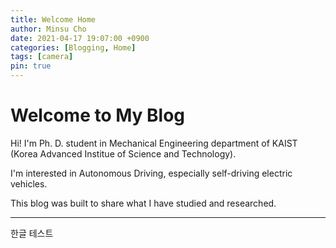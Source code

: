 ```yaml
---
title: Welcome Home
author: Minsu Cho
date: 2021-04-17 19:07:00 +0900
categories: [Blogging, Home]
tags: [camera]
pin: true
---
```

# Welcome to My Blog 

Hi! I'm Ph. D. student in Mechanical Engineering department of KAIST (Korea Advanced Institue of Science and Technology).

I'm interested in Autonomous Driving, especially self-driving electric vehicles.

This blog was built to share what I have studied and researched.

-----

한글 테스트